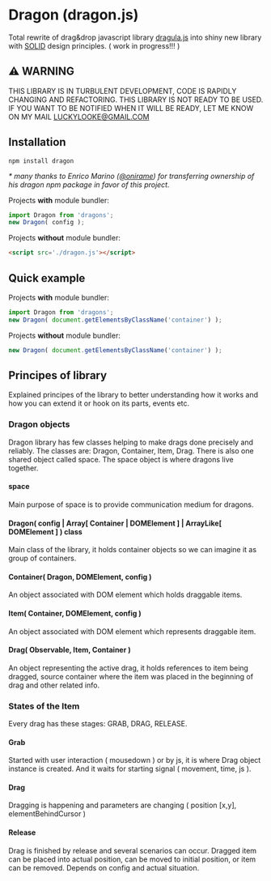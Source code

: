 # Dragon (dragon.js)
Total rewrite of drag&drop javascript library [dragula.js](https://github.com/bevacqua/dragula) into shiny new library with [SOLID](https://en.wikipedia.org/wiki/SOLID_%28object-oriented_design%29) design principles. ( work in progress!!! )

## :warning: WARNING
THIS LIBRARY IS IN TURBULENT DEVELOPMENT, CODE IS RAPIDLY CHANGING AND REFACTORING. THIS LIBRARY IS NOT READY TO BE USED. IF YOU WANT TO BE NOTIFIED WHEN IT WILL BE READY, LET ME KNOW ON MY MAIL LUCKYLOOKE@GMAIL.COM

## Installation
```
npm install dragon
```
*\* many thanks to Enrico Marino ([@onirame](https://www.npmjs.com/~onirame)) for transferring ownership of his dragon npm package in favor of this project.*

Projects **with** module bundler:
```js
import Dragon from 'dragons';
new Dragon( config );
```

Projects **without** module bundler:
```html
<script src='./dragon.js'></script>
```

## Quick example

Projects **with** module bundler:
```js
import Dragon from 'dragons';
new Dragon( document.getElementsByClassName('container') );
```

Projects **without** module bundler:
```js
new Dragon( document.getElementsByClassName('container') );
```

## Principes of library
Explained principes of the library to better understanding how it works and how you can extend it or hook on its parts, events etc.

### Dragon objects
Dragon library has few classes helping to make drags done precisely and reliably. The classes are: Dragon, Container, Item, Drag. There is also one shared object called space. The space object is where dragons live together.

#### space
Main purpose of space is to provide communication medium for dragons.

#### Dragon( config | Array[ Container | DOMElement ] | ArrayLike[ DOMElement ] ) class
Main class of the library, it holds container objects so we can imagine it as group of containers.

#### Container( Dragon, DOMElement, config )
An object associated with DOM element which holds draggable items. 

#### Item( Container, DOMElement, config )
An object associated with DOM element which represents draggable item. 

#### Drag( Observable, Item, Container )
An object representing the active drag, it holds references to item being dragged, source container where the item was placed in the beginning of drag and other related info.

### States of the Item
Every drag has these stages: GRAB, DRAG, RELEASE.

#### Grab
Started with user interaction ( mousedown ) or by js, it is where Drag object instance is created. And it waits for starting signal ( movement, time, js ). 

#### Drag
Dragging is happening and parameters are changing ( position [x,y], elementBehindCursor )

#### Release
Drag is finished by release and several scenarios can occur. Dragged item can be placed into actual position, can be moved to initial position, or item can be removed. Depends on config and actual situation.